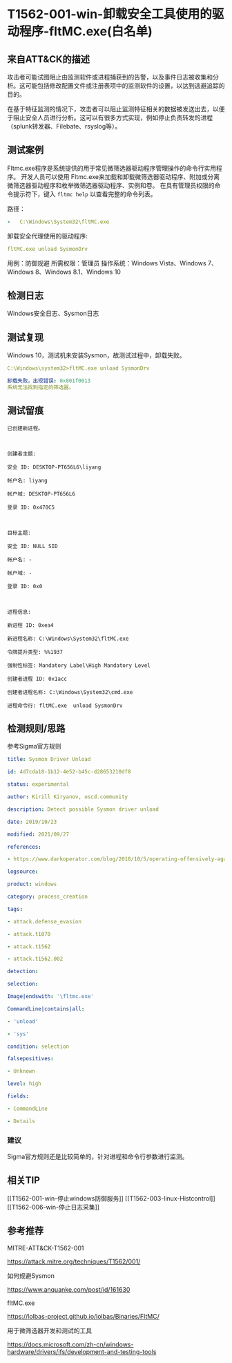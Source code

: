 # T1562-001-win-卸载安全工具使用的驱动程序-fltMC.exe(白名单)

## 来自ATT&CK的描述

攻击者可能试图阻止由监测软件或进程捕获到的告警，以及事件日志被收集和分析。这可能包括修改配置文件或注册表项中的监测软件的设置，以达到逃避追踪的目的。

在基于特征监测的情况下，攻击者可以阻止监测特征相关的数据被发送出去，以便于阻止安全人员进行分析。这可以有很多方式实现，例如停止负责转发的进程（splunk转发器、Filebate、rsyslog等）。

## 测试案例

Fltmc.exe程序是系统提供的用于常见微筛选器驱动程序管理操作的命令行实用程序。 开发人员可以使用 Fltmc.exe来加载和卸载微筛选器驱动程序、附加或分离微筛选器驱动程序和枚举微筛选器驱动程序、实例和卷。 在具有管理员权限的命令提示符下，键入 `fltmc help` 以查看完整的命令列表。

路径：

```yml
-   C:\Windows\System32\fltMC.exe
```

卸载安全代理使用的驱动程序:

```yml
fltMC.exe unload SysmonDrv
```

用例：防御规避
所需权限：管理员
操作系统：Windows Vista、Windows 7、Windows 8、Windows 8.1、Windows 10

## 检测日志

Windows安全日志、Sysmon日志

## 测试复现

Windows 10，测试机未安装Sysmon，故测试过程中，卸载失败。

```yml
C:\Windows\system32>fltMC.exe unload SysmonDrv

卸载失败，出现错误: 0x801f0013
系统无法找到指定的筛选器。
```

## 测试留痕

```log
已创建新进程。

  

创建者主题:

安全 ID: DESKTOP-PT656L6\liyang

帐户名: liyang

帐户域: DESKTOP-PT656L6

登录 ID: 0x470C5

  

目标主题:

安全 ID: NULL SID

帐户名: -

帐户域: -

登录 ID: 0x0

  

进程信息:

新进程 ID: 0xea4

新进程名称: C:\Windows\System32\fltMC.exe

令牌提升类型: %%1937

强制性标签: Mandatory Label\High Mandatory Level

创建者进程 ID: 0x1acc

创建者进程名称: C:\Windows\System32\cmd.exe

进程命令行: fltMC.exe  unload SysmonDrv
```

## 检测规则/思路

参考Sigma官方规则

```yml
title: Sysmon Driver Unload

id: 4d7cda18-1b12-4e52-b45c-d28653210df8

status: experimental

author: Kirill Kiryanov, oscd.community

description: Detect possible Sysmon driver unload

date: 2019/10/23

modified: 2021/09/27

references:

- https://www.darkoperator.com/blog/2018/10/5/operating-offensively-against-sysmon

logsource:

product: windows

category: process_creation

tags:

- attack.defense_evasion

- attack.t1070

- attack.t1562

- attack.t1562.002

detection:

selection:

Image|endswith: '\fltmc.exe'

CommandLine|contains|all:

- 'unload'

- 'sys'

condition: selection

falsepositives:

- Unknown

level: high

fields:

- CommandLine

- Details
```

### 建议

Sigma官方规则还是比较简单的，针对进程和命令行参数进行监测。

## 相关TIP

[[T1562-001-win-停止windows防御服务]]
[[T1562-003-linux-Histcontrol]]
[[T1562-006-win-停止日志采集]]

## 参考推荐

MITRE-ATT&CK-T1562-001

<https://attack.mitre.org/techniques/T1562/001/>

如何规避Sysmon

<https://www.anquanke.com/post/id/161630>

fltMC.exe

<https://lolbas-project.github.io/lolbas/Binaries/FltMC/>

用于微筛选器开发和测试的工具

<https://docs.microsoft.com/zh-cn/windows-hardware/drivers/ifs/development-and-testing-tools>
